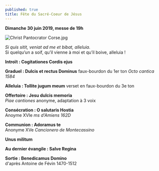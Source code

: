 ```yaml
---
published: true
title: Fête du Sacré-Coeur de Jésus
---
```

**Dimanche 30 juin 2019, messe de 19h**  

![Christ Pantocrator Corse.jpg]({{site.baseurl}}/images/Christ%20Pantocrator%20Corse.jpg)

*Si quis sitit, veniat ad me et bibat, alleluia.*  
Si quelqu’un a soif, qu’il vienne à moi et qu’il boive, alleluia !

**Introït : Cogitationes Cordis ejus**

**Graduel : Dulcis et rectus Dominus**
faux-bourdon du 1er ton *Octo cantica 1584*

**Alleluia : Tollite jugum meum**
verset en faux-bourdon du 3e ton

**Offertoire : Jesu dulcis memoria**  
*Piae cantiones* anonyme, adaptation à 3 voix 

**Consécration : O salutaris Hostia**  
Anoyme XVIe *ms d'Amiens 162D*

**Communion : Adoramus te**  
Anonyme XVe *Cancionero de Montecassino*

**Unus militum**

**Au dernier évangile : Salve Regina**

**Sortie : Benedicamus Domino**  
d'après Antoine de Févin 1470-1512
